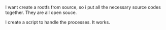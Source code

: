 
I want create a rootfs from source, so i put all the necessary source codes
together. They are all open souce. 

I create a script to handle the processes. It works.

